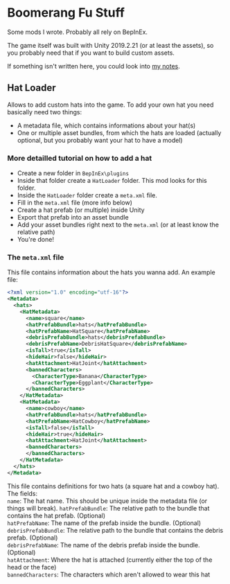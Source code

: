 # Boomerang Fu Stuff
Some mods I wrote. Probably all rely on BepInEx.

The game itself was built with Unity 2019.2.21 (or at least the assets), so you probably need that if you want to build custom assets.

If something isn't written here, you could look into [my notes](Notes/Boomerang%20Fu.md).

## Hat Loader
Allows to add custom hats into the game. To add your own hat you need basically need two things: 
* A metadata file, which contains informations about your hat(s)
* One or multiple asset bundles, from which the hats are loaded (actually optional, but you probably want your hat to have a model)

### More detailled tutorial on how to add a hat
* Create a new folder in `BepInEx\plugins`
* Inside that folder create a `HatLoader` folder. This mod looks for this folder.
* Inside the `HatLoader` folder create a `meta.xml` file.
* Fill in the `meta.xml` file (more info below)
* Create a hat prefab (or multiple) inside Unity
* Export that prefab into an asset bundle
* Add your asset bundles right next to the `meta.xml` (or at least know the relative path)
* You're done!

### The `meta.xml` file
This file contains information about the hats you wanna add.
An example file:
```xml
<?xml version="1.0" encoding="utf-16"?>
<Metadata>
  <hats>
    <HatMetadata>
      <name>square</name>
      <hatPrefabBundle>hats</hatPrefabBundle>
      <hatPrefabName>HatSquare</hatPrefabName>
      <debrisPrefabBundle>hats</debrisPrefabBundle>
      <debrisPrefabName>DebrisHatSquare</debrisPrefabName>
      <isTall>true</isTall>
      <hideHair>false</hideHair>
      <hatAttachment>HatJoint</hatAttachment>
      <bannedCharacters>
        <CharacterType>Banana</CharacterType>
        <CharacterType>Eggplant</CharacterType>
      </bannedCharacters>
    </HatMetadata>
    <HatMetadata>
      <name>cowboy</name>
      <hatPrefabBundle>hats</hatPrefabBundle>
      <hatPrefabName>HatCowboy</hatPrefabName>
      <isTall>false</isTall>
      <hideHair>true</hideHair>
      <hatAttachment>HatJoint</hatAttachment>
      <bannedCharacters>
      </bannedCharacters>
    </HatMetadata>
  </hats>
</Metadata>
```
This file contains definitions for two hats (a square hat and a cowboy hat).  
The fields:  
`name`: The hat name. This should be unique inside the metadata file (or things will break).
`hatPrefabBundle`: The relative path to the bundle that contains the hat prefab. (Optional)  
`hatPrefabName`: The name of the prefab inside the bundle. (Optional)  
`debrisPrefabBundle`: The relative path to the bundle that contains the debris prefab. (Optional)  
`debrisPrefabName`: The name of the debris prefab inside the bundle. (Optional)  
`hatAttachment`: Where the hat is attached (currently either the top of the head or the face)  
`bannedCharacters`: The characters which aren't allowed to wear this hat